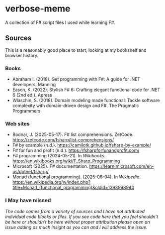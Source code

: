 # verbose-meme

A collection of F# script files I used while learning F#.

## Sources

This is a reasonably good place to start, looking at my bookshelf and browser history.

### Books

- Abraham I. (2018). Get programming with F#: A guide for .NET developers. Manning
- Eason, K. (2022). Stylish F# 6: Crafting elegant functional code for .NET 6 (2nd ed.). Apress
- Wlaschin, S. (2018). Domain modeling made functional: Tackle software complexity with domain-driven design and F#. The Pragmatic Programmers

### Web sites

- Bodnar, J. (2025-05-17). F# list comprehensions. ZetCode. https://zetcode.com/fsharp/list-comprehensions/
- F# by example (n.d.). https://camilotk.github.io/fsharp-by-example/
- F# for fun and profit (n.d.). https://fsharpforfunandprofit.com/
- F# programming (2024-05-21). In _Wikibooks_. https://en.wikibooks.org/wiki/F_Sharp_Programming
- Microsoft (2025). F# documentation. https://learn.microsoft.com/en-us/dotnet/fsharp/
- Monad (functional programming). (2025-06-04). In _Wikipedia_. https://en.wikipedia.org/w/index.php?title=Monad_(functional_programming)&oldid=1293998940

### I May have missed

_The code comes from a variety of sources and I have not attributed individual code blocks or files.  If you see code here that you feel shouldn't be here or shouldn't be here without proper attribution please open an issue adding as much insight as you can and I will address the issue._
